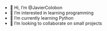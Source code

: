 - 👋 Hi, I’m @JavierColobon
- 👀 I’m interested in learning programming 
- 🌱 I’m currently learning Python 
- 💞️ I’m looking to collaborate on small projects

<!---
JavierColobon/JavierColobon is a ✨ special ✨ repository because its `README.md` (this file) appears on your GitHub profile.
You can click the Preview link to take a look at your changes.
--->
